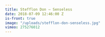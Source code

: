 ```yaml
---
title: Stefflon Don — Senseless
date: 2018-07-09 12:46:00 Z
is-front: true
image: "/uploads/stefflon-don-senseless.jpg"
vimeo: 275276012
---
```


